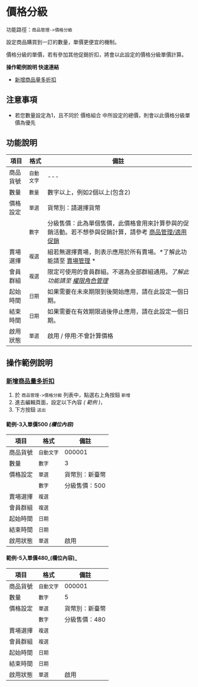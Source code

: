 #  價格分級

功能路徑：`商品管理->價格分級`

設定商品購買到一訂的數量，單價更便宜的機制。

價格分級的單價，若有參加其他促銷折扣，將會以此設定的價格分級單價計算。


**操作範例說明 快速連結**

* [新增商品量多折扣](/guide/product-grading#新增商品量多折扣)

## 注意事項

* 若您數量設定為1，且不同於 價格組合 中所設定的總價，則會以此價格分級單價為優先



##  功能說明

| 項目  | 格式 | 備註 |
|---|---|---|
|商品貨號|`自動文字`|---|
|數量|`數量`|數字以上，例如2個以上(包含2)|
|價格設定|`單選`|貨幣別：請選擇貨幣|
||`數字`|分級售價：此為單個售價，此價格會用來計算參與的促銷活動。若不想參與促銷計算，請參考 [商品管理/適用促銷](/guide/product-set)|
|賣場選擇|`複選`|組若無選擇賣場，則表示應用於所有賣場。*了解此功能請至 [賣場管理](/guide/product-market) *|
|會員群組|`複選`|限定可使用的會員群組。不選為全部群組通用。*了解此功能請至 [權限角色管理](/guide/role)* |
|起始時間|`日期`|如果需要在未來期限到後開始應用，請在此設定一個日期。|
|結束時間|`日期`|如果需要在有效期限過後停止應用，請在此設定一個日期。|
|啟用狀態|`單選`|啟用 / 停用:不會計算價格|







##  操作範例說明

### [新增商品量多折扣](/guide/product-grading#新增商品量多折扣)

1. 於 `商品管理->價格分級` 列表中，點選右上角按鈕 `新增` 
2. 進去編輯頁面，設定以下內容 _( 範例 )_，
3. 下方按鈕 `送出`

#### 範例-3入單價500 _(欄位內容)_

| 項目  | 格式 | 備註 |
|---|---|---|
|商品貨號|`自動文字`|000001|
|數量|`數字`|3|
|價格設定|`單選`|貨幣別：新臺幣|
||`數字`|分級售價：500|
|賣場選擇|`複選`||
|會員群組|`複選`||
|起始時間|`日期`||
|結束時間|`日期`||
|啟用狀態|`單選`|啟用|


#### 範例-5入單價480_(欄位內容)_

| 項目  | 格式 | 備註 |
|---|---|---|
|商品貨號|`自動文字`|000001|
|數量|`數字`|5|
|價格設定|`單選`|貨幣別：新臺幣|
||`數字`|分級售價：480|
|賣場選擇|`複選`||
|會員群組|`複選`||
|起始時間|`日期`||
|結束時間|`日期`||
|啟用狀態|`單選`|啟用|
